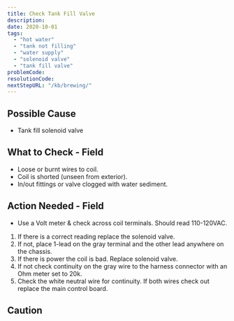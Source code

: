 ```yaml
---
title: Check Tank Fill Valve
description:
date: 2020-10-01
tags:
  - "hot water"
  - "tank not filling"
  - "water supply"
  - "solenoid valve"
  - "tank fill valve"
problemCode: 
resolutionCode: 
nextStepURL: "/kb/brewing/"
---
```

## Possible Cause

- Tank fill solenoid valve

## What to Check - Field

- Loose or burnt wires to coil.
- Coil is shorted (unseen from exterior).
- In/out fittings or valve clogged with water sediment.

## Action Needed - Field

- Use a Volt meter & check across coil terminals. Should read 110-120VAC.  

1) If there is a correct reading replace the solenoid valve.
2) If not, place 1-lead on the gray terminal and the other lead anywhere on the chassis.
3) If there is power the coil is bad. Replace solenoid valve.
4) If not check continuity on the gray wire to the harness connector with an Ohm meter set to 20k.
5) Check the white neutral wire for continuity. If both wires check out replace the main control board.

## Caution
